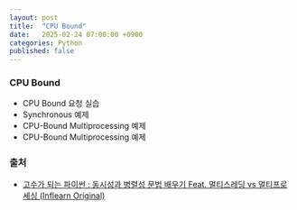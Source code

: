 ```yaml
---
layout: post
title:  "CPU Bound"
date:   2025-02-24 07:00:00 +0900
categories: Python
published: false
---
```


### CPU Bound
- CPU Bound 요청 실습
- Synchronous 예제
- CPU-Bound Multiprocessing 예제
- CPU-Bound Multiprocessing 예제

### 출처

- [고수가 되는 파이썬 : 동시성과 병렬성 문법 배우기 Feat. 멀티스레딩 vs 멀티프로세싱 (Inflearn Original)](https://www.inflearn.com/course/%ED%94%84%EB%A1%9C%EA%B7%B8%EB%9E%98%EB%B0%8D-%ED%8C%8C%EC%9D%B4%EC%8D%AC-%EC%99%84%EC%84%B1-%EC%9D%B8%ED%94%84%EB%9F%B0-%EC%98%A4%EB%A6%AC%EC%A7%80%EB%84%90)